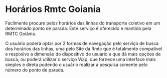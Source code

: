 Horários Rmtc Goiania
===================

Facilmente procure pelos horários das linhas do transporte coletivo em um determinado ponto de parada. Este serviço é oferecido e mantido pela RMTC Goiânia.

O usuário poderá optar por 2 formas de navegação pelo serviço de busca dos horários das linhas, uma pelo Site da Rmtc que é totalmente compatível e resposivo a dimensão do dispositivo do usuário e que dá mais opções de busca, ou poderá utilizar o serviço Wap, que fornece uma interface mais simples e direta podendo o usuário realizar a pesquisa somente pelo número do ponto de parada.